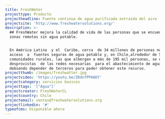 ```yaml
---
title: FreshWater
projecttype: Producto
projectheadline: Fuente continua de agua purificada extraída del aire
projectsite: 'http://www.freshwatersolutions.org/'
description: >-
  ## FreshWater mejora la calidad de vida de las personas que se encuentran en
  zonas remotas sin agua potable.


  En América Latina  y el  Caribe, cerca  de 34 millones de personas no poseen
  acceso  a  fuentes seguras de agua potable y, en Chile,alrededor de 540
  comunidades rurales, las que albergan a más de 195 mil personas, se encuentran
  desprovistas  de las redes necesarias  para el abastecimiento de agua,
  debiendo depender de terceros para poder obtener este recurso.
projectthumb: /images/freshwatter.jpg
projectvideo: 'https://youtu.be/ZDdnfPPA6DY'
projectcategory: servicios basicos
projecttags: '["Agua"]'
projectcreator: FreshWaterCL
projectcountry: Chile
projectemail: ventas@freshwatersolutions.org
projectlinkedin: '#'
typeofcms: Disponible ahora
---
```



